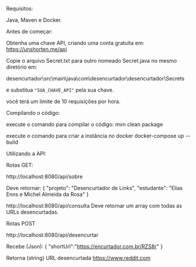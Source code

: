 Requisitos:

Java, Maven e Docker.

Antes de começar:

Obtenha uma chave API, criando uma conta gratuita em: https://unshorten.me/api

Copie o arquivo Secret.txt para outro nomeado Secret.java no mesmo diretório em:

desencurtador\src\main\java\com\desencurtador\desencurtador\Secrets

e substitua ```"SUA_CHAVE_API"``` pela sua chave.

você terá um limite de 10 requisições por hora.

Compilando o código:

execute o comando para compilar o código:
mvn clean package

execute o comando para criar a instância no docker
docker-compose up --build

Utilizando a API:

Rotas GET:

http://localhost:8080/api/sobre

Deve retornar:
{
	"projeto": "Desencurtador de Links",
	"estudante": "Elias Enns e Michel Almeida da Rosa"
}

http://localhost:8080/api/consulta
Deve retornar um array com todas as URLs desencurtadas.

Rotas POST

http://localhost:8080/api/desencurtar

Recebe (Json):
{
	"shortUrl":"https://encurtador.com.br/RZS8r"
}

Retorna (string) URL desencurtada
https://www.reddit.com
